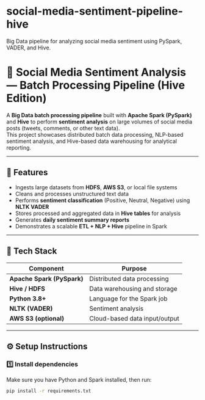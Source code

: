 # social-media-sentiment-pipeline-hive
Big Data pipeline for analyzing social media sentiment using PySpark, VADER, and Hive.
# 🧠 Social Media Sentiment Analysis — Batch Processing Pipeline (Hive Edition)

A **Big Data batch processing pipeline** built with **Apache Spark (PySpark)** and **Hive** to perform **sentiment analysis** on large volumes of social media posts (tweets, comments, or other text data).  
This project showcases distributed batch data processing, NLP-based sentiment analysis, and Hive-based data warehousing for analytical reporting.

---

## 🚀 Features

- Ingests large datasets from **HDFS**, **AWS S3**, or local file systems  
- Cleans and processes unstructured text data  
- Performs **sentiment classification** (Positive, Neutral, Negative) using **NLTK VADER**  
- Stores processed and aggregated data in **Hive tables** for analysis  
- Generates **daily sentiment summary reports**  
- Demonstrates a scalable **ETL + NLP + Hive** pipeline in Spark

---

## 🧰 Tech Stack

| Component | Purpose |
|------------|----------|
| **Apache Spark (PySpark)** | Distributed data processing |
| **Hive / HDFS** | Data warehousing and storage |
| **Python 3.8+** | Language for the Spark job |
| **NLTK (VADER)** | Sentiment analysis |
| **AWS S3 (optional)** | Cloud-based data input/output |

---

## ⚙️ Setup Instructions

### 1️⃣ Install dependencies
Make sure you have Python and Spark installed, then run:
```bash
pip install -r requirements.txt
